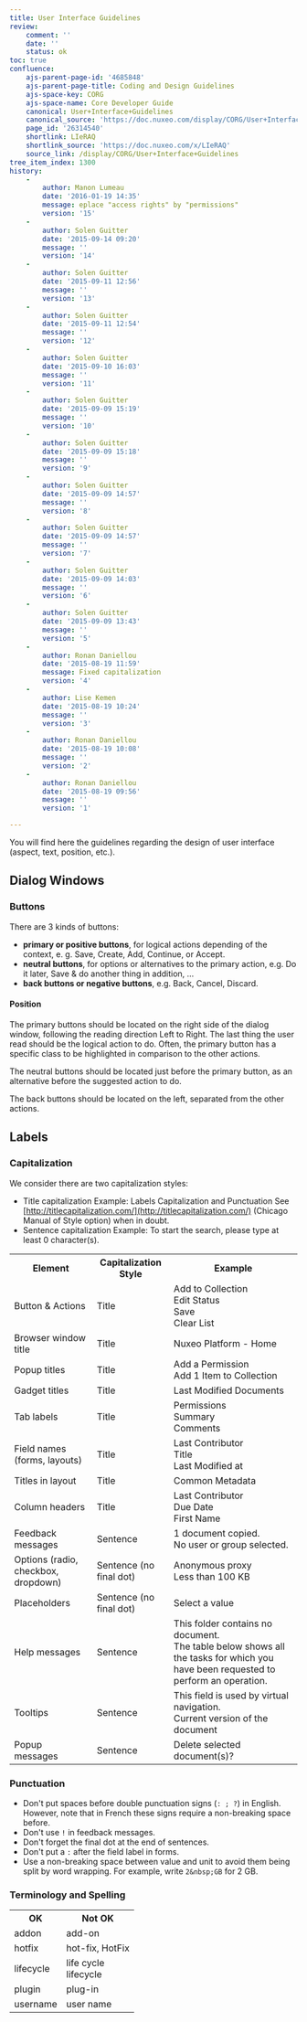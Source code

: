 ```yaml
---
title: User Interface Guidelines
review:
    comment: ''
    date: ''
    status: ok
toc: true
confluence:
    ajs-parent-page-id: '4685848'
    ajs-parent-page-title: Coding and Design Guidelines
    ajs-space-key: CORG
    ajs-space-name: Core Developer Guide
    canonical: User+Interface+Guidelines
    canonical_source: 'https://doc.nuxeo.com/display/CORG/User+Interface+Guidelines'
    page_id: '26314540'
    shortlink: LIeRAQ
    shortlink_source: 'https://doc.nuxeo.com/x/LIeRAQ'
    source_link: /display/CORG/User+Interface+Guidelines
tree_item_index: 1300
history:
    -
        author: Manon Lumeau
        date: '2016-01-19 14:35'
        message: eplace "access rights" by "permissions"
        version: '15'
    -
        author: Solen Guitter
        date: '2015-09-14 09:20'
        message: ''
        version: '14'
    -
        author: Solen Guitter
        date: '2015-09-11 12:56'
        message: ''
        version: '13'
    -
        author: Solen Guitter
        date: '2015-09-11 12:54'
        message: ''
        version: '12'
    -
        author: Solen Guitter
        date: '2015-09-10 16:03'
        message: ''
        version: '11'
    -
        author: Solen Guitter
        date: '2015-09-09 15:19'
        message: ''
        version: '10'
    -
        author: Solen Guitter
        date: '2015-09-09 15:18'
        message: ''
        version: '9'
    -
        author: Solen Guitter
        date: '2015-09-09 14:57'
        message: ''
        version: '8'
    -
        author: Solen Guitter
        date: '2015-09-09 14:57'
        message: ''
        version: '7'
    -
        author: Solen Guitter
        date: '2015-09-09 14:03'
        message: ''
        version: '6'
    -
        author: Solen Guitter
        date: '2015-09-09 13:43'
        message: ''
        version: '5'
    -
        author: Ronan Daniellou
        date: '2015-08-19 11:59'
        message: Fixed capitalization
        version: '4'
    -
        author: Lise Kemen
        date: '2015-08-19 10:24'
        message: ''
        version: '3'
    -
        author: Ronan Daniellou
        date: '2015-08-19 10:08'
        message: ''
        version: '2'
    -
        author: Ronan Daniellou
        date: '2015-08-19 09:56'
        message: ''
        version: '1'

---
```

You will find here the guidelines regarding the design of user interface (aspect, text, position, etc.).

## Dialog Windows

### Buttons

There are 3 kinds of buttons:

*   **primary or positive buttons**, for logical actions depending of the context, e. g. Save, Create, Add, Continue, or Accept.
*   **neutral buttons**, for options or alternatives to the primary action, e.g. Do it later, Save & do another thing in addition, &hellip;
*   **back buttons or negative buttons**, e.g. Back, Cancel, Discard.&nbsp;

#### Position

The primary buttons should be located on the right side of the dialog window, following the reading direction Left to Right. The last thing the user read should be the logical action to do. Often, the primary button has a specific class to be highlighted in comparison to the other actions.

The neutral buttons should be located just before the primary button, as an alternative before the suggested action to do.

The back buttons should be located on the left, separated from the other actions.

## Labels

### Capitalization

We consider there are two capitalization styles:

*   Title capitalization
    Example: Labels Capitalization and Punctuation
    See [http://titlecapitalization.com/](http://titlecapitalization.com/) (Chicago Manual of Style option) when in doubt.
*   Sentence capitalization
    Example: To start the search, please type at least 0 character(s).

<div class="table-scroll">
<table class="hover">
<tbody>
<tr>
<th colspan="1">Element</th>
<th colspan="1">Capitalization Style</th>
<th colspan="1">Example</th>
</tr>
<tr>
<td colspan="1">Button & Actions</td>
<td colspan="1">Title</td>
<td colspan="1">Add to Collection<br/>
Edit Status</br>
Save<br/>
Clear List</td>
</tr>
<tr>
<td colspan="1">Browser window title</td>
<td colspan="1">Title</td>
<td colspan="1">Nuxeo Platform - Home</td>
</tr>
<tr>
<td colspan="1">Popup titles</td>
<td colspan="1">Title</td>
<td colspan="1">Add a Permission<br/>
Add 1 Item to Collection</td>
</tr>
<tr>
<td colspan="1">Gadget titles</td>
<td colspan="1">Title</td>
<td colspan="1">Last Modified Documents</td>
</tr>
<tr>
<td colspan="1">Tab labels</td>
<td colspan="1">Title</td>
<td colspan="1">Permissions<br/>
Summary<br/>
Comments</td>
</tr>
<tr>
<td colspan="1">Field names (forms, layouts)</td>
<td colspan="1">Title</td>
<td colspan="1">Last Contributor<br/>
Title<br/>
Last Modified at</td>
</tr>
<tr>
<td colspan="1">Titles in layout</td>
<td colspan="1">Title</td>
<td colspan="1">Common Metadata</td>
</tr>
<tr>
<td colspan="1">Column headers</td>
<td colspan="1">Title</td>
<td colspan="1">Last Contributor<br/>
Due Date<br/>
First Name</td>
</tr>
<tr>
<td colspan="1">Feedback messages</td>
<td colspan="1">Sentence</td>
<td colspan="1">1 document copied.<br/>
No user or group selected.</td>
</tr>
<tr>
<td colspan="1">Options (radio, checkbox, dropdown)</td>
<td colspan="1">Sentence (no final dot)</td>
<td colspan="1">Anonymous proxy<br/>
Less than 100&nbsp;KB</td>
</tr>
<tr>
<td colspan="1">Placeholders</td>
<td colspan="1">Sentence (no final dot)</td>
<td colspan="1">Select a value</td>
</tr>
<tr>
<td colspan="1">Help messages</td>
<td colspan="1">Sentence</td>
<td colspan="1">This folder contains no document.<br/>
The table below shows all the tasks for which you have been requested to perform an operation.</td>
</tr>
<tr>
<td colspan="1">Tooltips</td>
<td colspan="1">Sentence</td>
<td colspan="1">This field is used by virtual navigation.<br/>
Current version of the document</td>
</tr>
<tr>
<td colspan="1">Popup messages</td>
<td colspan="1">Sentence</td>
<td colspan="1">Delete selected document(s)?</td>
</tr>
</tbody>
</table>
</div>

### Punctuation

*   Don't put spaces before double punctuation signs (`: ; ?`) in English. However, note that in French these signs require a non-breaking space before.
*   Don't use&nbsp;`!` in feedback messages.
*   Don't forget the final dot at the end of sentences.
*   Don't put a&nbsp;`:` after the field label in forms.
*   Use a non-breaking space between value and unit to avoid them being split by word wrapping. For example, write `2&nbsp;GB` for 2 GB.

### Terminology and Spelling

<div class="table-scroll">
<table class="hover">
<tbody>
<tr>
<th colspan="1">OK</th>
<th colspan="1">Not OK</th>
</tr>
<tr>
<td colspan="1">addon</td>
<td colspan="1">add-on</td>
</tr>
<tr>
<td colspan="1">hotfix</td>
<td colspan="1">hot-fix, HotFix</td>
</tr>
<tr>
<td colspan="1">lifecycle</td>
<td colspan="1">life cycle<br/>
lifecycle</td>
</tr>
<tr>
<td colspan="1">plugin</td>
<td colspan="1">plug-in</td>
</tr>
<tr>
<td colspan="1">username</td>
<td colspan="1">user name</td>
</tr>
</tbody>
</table>
</div>
